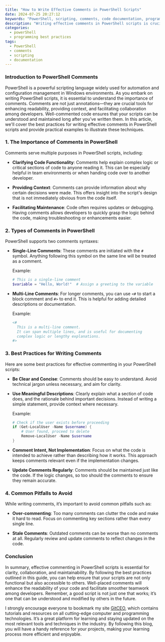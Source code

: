 ```yaml
---
title: "How to Write Effective Comments in PowerShell Scripts"
date: 2024-07-25 20:27:12
keywords: "PowerShell, scripting, comments, code documentation, programming best practices"
description: "Writing effective comments in PowerShell scripts is crucial for maintaining readability and facilitating collaboration among developers. This guide provides best practices for commenting your scripts, ensuring clarity for both the original authors and future maintainers. We will explore the importance of comments, how to write them effectively, and common pitfalls to avoid. By learning the techniques to create meaningful comments in PowerShell, you can enhance the quality of your code and improve its usability in collaborative environments. Additionally, we'll provide practical examples and code snippets that demonstrate how to incorporate comments effectively, transforming your scripting approach and optimizing the readability of your codebase."
categories:
  - powerShell
  - programming best practices
tags:
  - PowerShell
  - comments
  - scripting
  - documentation
---
```


### Introduction to PowerShell Comments

PowerShell is a powerful scripting language widely used for automation and configuration management in Windows environments. As you embark on writing PowerShell scripts, it is essential to understand the importance of comments. Comments are not just annotations—they are crucial tools for enhancing readability, providing context, and facilitating collaboration among developers. Well-commented code ensures that your scripts can be understood and maintained long after you’ve written them. In this article, we'll cover the best practices for writing effective comments in PowerShell scripts and provide practical examples to illustrate these techniques. 

<!-- more -->

### 1. The Importance of Comments in PowerShell

Comments serve multiple purposes in PowerShell scripts, including:

- **Clarifying Code Functionality**: Comments help explain complex logic or critical sections of code to anyone reading it. This can be especially helpful in team environments or when handing code over to another developer.
  
- **Providing Context**: Comments can provide information about why certain decisions were made. This offers insight into the script's design that is not immediately obvious from the code itself.

- **Facilitating Maintenance**: Code often requires updates or debugging. Having comments allows developers to quickly grasp the logic behind the code, making troubleshooting or enhancements easier.

### 2. Types of Comments in PowerShell

PowerShell supports two comments syntaxes:

- **Single-Line Comments**: These comments are initiated with the `#` symbol. Anything following this symbol on the same line will be treated as a comment.
  
  Example:
  ```powershell
  # This is a single-line comment
  $variable = "Hello, World!"  # Assign a greeting to the variable
  ```

- **Multi-Line Comments**: For longer comments, you can use `<#` to start a block comment and `#>` to end it. This is helpful for adding detailed descriptions or documentation.

  Example:
  ```powershell
  <#
    This is a multi-line comment.
    It can span multiple lines, and is useful for documenting
    complex logic or lengthy explanations.
  #>
  ```

### 3. Best Practices for Writing Comments

Here are some best practices for effective commenting in your PowerShell scripts:

- **Be Clear and Concise**: Comments should be easy to understand. Avoid technical jargon unless necessary, and aim for clarity.

- **Use Meaningful Descriptions**: Clearly explain what a section of code does, and the rationale behind important decisions. Instead of writing a simple statement, provide context where necessary.

  Example:
  ```powershell
  # Check if the user exists before proceeding
  if (Get-LocalUser -Name $username) {
      # User found, proceed to delete
      Remove-LocalUser -Name $username
  }
  ```

- **Comment Intent, Not Implementation**: Focus on what the code is intended to achieve rather than describing how it works. This approach keeps comments relevant even if the implementation changes.

- **Update Comments Regularly**: Comments should be maintained just like the code. If the logic changes, so too should the comments to ensure they remain accurate.

### 4. Common Pitfalls to Avoid

While writing comments, it’s important to avoid common pitfalls such as:

- **Over-commenting**: Too many comments can clutter the code and make it hard to read. Focus on commenting key sections rather than every single line.

- **Stale Comments**: Outdated comments can be worse than no comments at all. Regularly review and update comments to reflect changes in the code.

### Conclusion

In summary, effective commenting in PowerShell scripts is essential for clarity, collaboration, and maintainability. By following the best practices outlined in this guide, you can help ensure that your scripts are not only functional but also accessible to others. Well-placed comments will enhance the readability of your code and facilitate smoother teamwork among developers. Remember, a good script is not just one that works; it’s one that can be understood and modified by others in the future.

I strongly encourage everyone to bookmark my site [GitCEO](https://gitceo.com), which contains tutorials and resources on all cutting-edge computer and programming technologies. It’s a great platform for learning and staying updated on the most relevant tools and techniques in the industry. By following this blog, you will have a handy reference for your projects, making your learning process more efficient and enjoyable.